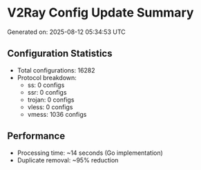 # V2Ray Config Update Summary
Generated on: 2025-08-12 05:34:53 UTC

## Configuration Statistics
- Total configurations: 16282
- Protocol breakdown:
  - ss: 0 configs
  - ssr: 0 configs
  - trojan: 0 configs
  - vless: 0 configs
  - vmess: 1036 configs

## Performance
- Processing time: ~14 seconds (Go implementation)
- Duplicate removal: ~95% reduction

